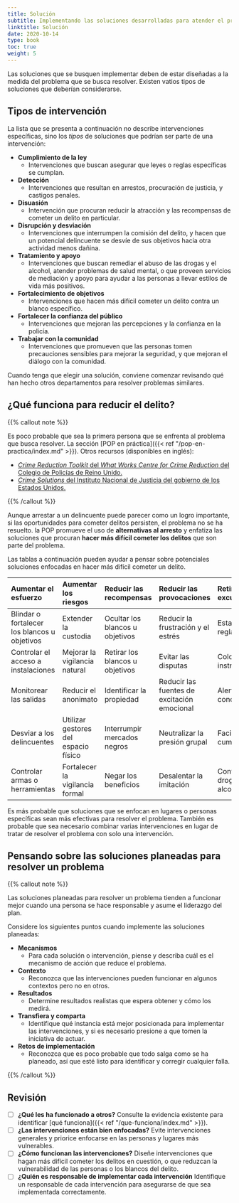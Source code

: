 ```yaml
---
title: Solución
subtitle: Implementando las soluciones desarrolladas para atender el problema.
linktitle: Solución
date: 2020-10-14
type: book
toc: true
weight: 5
---
```


Las soluciones que se busquen implementar deben de estar diseñadas a la medida del problema que se busca resolver. Existen vatios tipos de soluciones que deberían considerarse.

## Tipos de intervención

La lista que se presenta a continuación no describe intervenciones específicas, sino los *tipos* de soluciones que podrían ser parte de una intervención:

- **Cumplimiento de la ley**
	- Intervenciones que buscan asegurar que leyes o reglas específicas se cumplan.
- **Detección**
	- Intervenciones que resultan en arrestos, procuración de justicia, y castigos penales.
- **Disuasión**
	- Intervención que procuran reducir la atracción y las recompensas de cometer un delito en particular.
- **Disrupción y desviación**
	- Intervenciones que interrumpen la comisión del delito, y hacen que un potencial delincuente se desvíe de sus objetivos hacia otra actividad menos dañina.
- **Tratamiento y apoyo**
	- Intervenciones que buscan remediar el abuso de las drogas y el alcohol, atender problemas de salud mental, o que proveen servicios de mediación y apoyo para ayudar a las personas a llevar estilos de vida más positivos.
- **Fortalecimiento de objetivos**
	- Intervenciones que hacen más difícil cometer un delito contra un blanco específico.
- **Fortalecer la confianza del público**
	- Intervenciones que mejoran las percepciones y la confianza en la policía.
- **Trabajar con la comunidad**
	-  Intervenciones que promueven que las personas tomen precauciones sensibles para mejorar la seguridad, y que mejoran el diálogo con la comunidad.

Cuando tenga que elegir una solución, conviene comenzar revisando qué han hecho otros departamentos para resolver problemas similares.

## ¿Qué funciona para reducir el delito?

{{% callout note %}}

Es poco probable que sea la primera persona que se enfrenta al problema que busca resolver. La sección [POP en práctica]({{< ref "/pop-en-practica/index.md" >}}). Otros recursos (disponibles en inglés):

- [*Crime Reduction Toolkit* del *What Works Centre for Crime Reduction* del Colegio de Policías de Reino Unido.](https://whatworks.college.police.uk/toolkit/Pages/Toolkit.aspx)
- [*Crime Solutions* del Instituto Nacional de Justicia del gobierno de los Estados Unidos.](https://www.crimesolutions.gov)

{{% /callout %}}

Aunque arrestar a un delincuente puede parecer como un logro importante, si las oportunidades para cometer delitos persisten, el problema no se ha resuelto. la POP promueve el uso de **alternativas al arresto** y enfatiza las soluciones que procuran **hacer más difícil cometer los delitos** que son parte del problema.

Las tablas a continuación pueden ayudar a pensar sobre potenciales soluciones enfocadas en hacer más difícil cometer un delito.

| Aumentar el esfuerzo                         | Aumentar los riesgos                         | Reducir las recompensas                      | Reducir las provocaciones                    | Retirar las excusas                          |
|:---------------------------------------------|:---------------------------------------------|:---------------------------------------------|:---------------------------------------------|:---------------------------------------------|
| Blindar o fortalecer los blancos u objetivos | Extender la custodia                         | Ocultar los blancos u objetivos              | Reducir la frustración y el estrés           | Establecer reglas                            |
| Controlar el acceso a instalaciones          | Mejorar la vigilancia natural                | Retirar los blancos u objetivos              | Evitar las disputas                          | Colocar instrucciones                        |
| Monitorear las salidas                       | Reducir el anonimato                         | Identificar la propiedad                     | Reducir las fuentes de excitación emocional  | Alertar la conciencia                        |
| Desviar a los delincuentes                   | Utilizar gestores del espacio físico         | Interrumpir mercados negros                  | Neutralizar la presión grupal                | Facilitar el cumplimiento                    |
| Controlar armas o herramientas               | Fortalecer la vigilancia formal              | Negar los beneficios                         | Desalentar la imitación                      | Controlar las drogas y el alcohol            |

Es más probable que soluciones que se enfocan en lugares o personas específicas sean más efectivas para resolver el problema. También es probable que sea necesario combinar varias intervenciones en lugar de tratar de resolver el problema con solo una intervención.

## Pensando sobre las soluciones planeadas para resolver un problema

{{% callout note %}}

Las soluciones planeadas para resolver un problema tienden a funcionar mejor cuando una persona se hace responsable y asume el liderazgo del plan.

Considere los siguientes puntos cuando implemente las soluciones planeadas:

- **Mecanismos**
	- Para cada solución o intervención, piense y describa cuál es el mecanismo de acción que reduce el problema.
- **Contexto**
	- Reconozca que las intervenciones pueden funcionar en algunos contextos pero no en otros.
- **Resultados**
	- Determine resultados realistas que espera obtener y cómo los medirá.
- **Transfiera y comparta**
	- Identifique qué instancia está mejor posicionada para implementar las intervenciones, y si es necesario presione a que tomen la iniciativa de actuar.
- **Retos de implementación**
	- Reconozca que es poco probable que todo salga como se ha planeado, así que esté listo para identificar y corregir cualquier falla.

{{% /callout %}}

## Revisión

- [ ] **¿Qué les ha funcionado a otros?** Consulte la evidencia existente para identificar [qué funciona]({{< ref "/que-funciona/index.md" >}}).
- [ ] **¿Las intervenciones están bien enfocadas?** Evite intervenciones generales y priorice enfocarse en las personas y lugares más vulnerables.
- [ ] **¿Cómo funcionan las intervenciones?** Diseñe intervenciones que hagan más difícil cometer los delitos en cuestión, o que reduzcan la vulnerabilidad de las personas o los blancos del delito.
- [ ] **¿Quién es responsable de implementar cada intervención** Identifique un responsable de cada intervención para asegurarse de que sea implementada correctamente.
